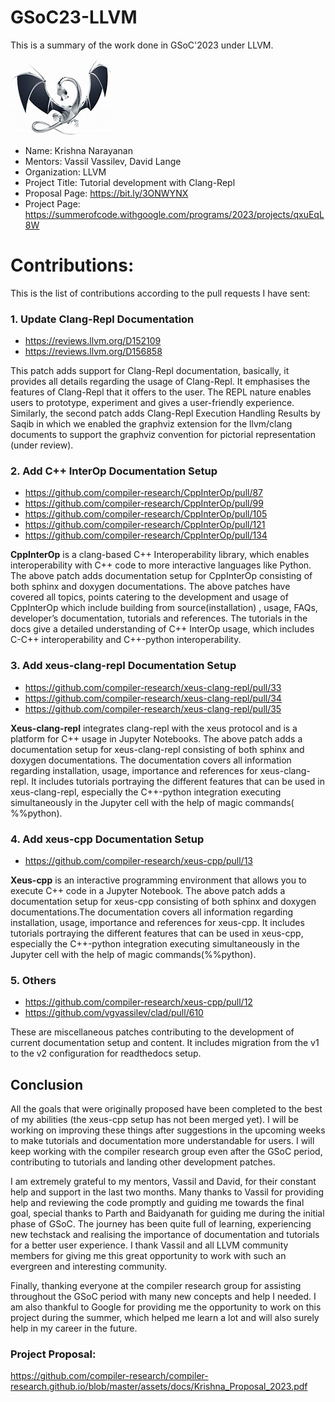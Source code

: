 # GSoC23-LLVM

This is a summary of the work done in GSoC'2023 under LLVM.

![LLVM](https://github.com/Krishna-13-cyber/GSoC23-LLVM/blob/content/images/llvm.jpeg)

- Name: Krishna Narayanan
- Mentors: Vassil Vassilev, David Lange
- Organization: LLVM
- Project Title: Tutorial development with Clang-Repl
- Proposal Page: https://bit.ly/3ONWYNX
- Project Page: https://summerofcode.withgoogle.com/programs/2023/projects/qxuEqL8W


# Contributions:

This is the list of contributions according to the pull requests I have sent:

### 1. Update Clang-Repl Documentation

- https://reviews.llvm.org/D152109
- https://reviews.llvm.org/D156858

This patch adds support for Clang-Repl documentation, basically, it provides all
details regarding the usage of Clang-Repl. It emphasises the features of Clang-Repl
that it offers to the user. The REPL nature enables users to prototype,
experiment and gives a user-friendly experience. Similarly, the second patch
adds Clang-Repl Execution Handling Results by Saqib in which we enabled the 
graphviz extension for the llvm/clang documents to support the graphviz convention
for pictorial representation (under review).

### 2. Add C++ InterOp Documentation Setup

- https://github.com/compiler-research/CppInterOp/pull/87
- https://github.com/compiler-research/CppInterOp/pull/99
- https://github.com/compiler-research/CppInterOp/pull/105
- https://github.com/compiler-research/CppInterOp/pull/121
- https://github.com/compiler-research/CppInterOp/pull/134

**CppInterOp** is a clang-based C++ Interoperability library, which enables interoperability
with C++ code to more interactive languages like Python. The above patch adds
documentation setup for CppInterOp consisting of both sphinx and doxygen 
documentations. The above patches have covered all topics, points catering to the
development and usage of CppInterOp which include building from source(installation)
, usage, FAQs, developer’s documentation, tutorials and references. The tutorials in
the docs give a detailed understanding of C++ InterOp usage, which includes C-C++
interoperability and C++-python interoperability. 

### 3. Add xeus-clang-repl Documentation Setup

- https://github.com/compiler-research/xeus-clang-repl/pull/33
- https://github.com/compiler-research/xeus-clang-repl/pull/34
- https://github.com/compiler-research/xeus-clang-repl/pull/35

**Xeus-clang-repl** integrates clang-repl with the xeus protocol and is a platform 
for C++ usage in Jupyter Notebooks. The above patch adds a documentation setup 
for xeus-clang-repl consisting of both sphinx and doxygen documentations. The 
documentation covers all information regarding installation, usage, importance
and references for xeus-clang-repl. It includes tutorials portraying the different
features that can be used in xeus-clang-repl, especially the C++-python integration
executing simultaneously in the Jupyter cell with the help of magic commands( %%python).

### 4. Add xeus-cpp Documentation Setup

- https://github.com/compiler-research/xeus-cpp/pull/13

**Xeus-cpp** is an interactive programming environment that allows you to 
execute C++ code in a Jupyter Notebook. The above patch adds a documentation setup
for xeus-cpp consisting of both sphinx and doxygen documentations.The documentation
covers all information regarding installation, usage, importance and references
for xeus-cpp.
It includes tutorials portraying the different features that can be used in xeus-cpp,
especially the C++-python integration executing simultaneously in the Jupyter cell
with the help of magic commands(%%python).

### 5. Others

- https://github.com/compiler-research/xeus-cpp/pull/12
- https://github.com/vgvassilev/clad/pull/610

These are miscellaneous patches contributing to the development of current
documentation setup and content. It includes migration from the v1 to the v2 configuration
for readthedocs setup.

## Conclusion

All the goals that were originally proposed have been completed to the best of my
abilities (the xeus-cpp setup has not been merged yet). I will be working on improving
these things after suggestions in the upcoming weeks to make tutorials and documentation
more understandable for users. I will keep working with the compiler research group
even after the GSoC period, contributing to tutorials and landing other development
patches.

I am extremely grateful to my mentors, Vassil and David, for their constant
help and support in the last two months. Many thanks to Vassil for providing help
and reviewing the code promptly and guiding me towards the final goal, special
thanks to Parth and Baidyanath for guiding me during the initial phase of GSoC.
The journey has been quite full of learning, experiencing new techstack and realising
the importance of documentation and tutorials for a better user experience. I thank
Vassil and all LLVM community members for giving me this great opportunity to work
with such an evergreen and interesting community.

Finally, thanking everyone at the compiler research group for assisting throughout
the GSoC period with many new concepts and help I needed. I am also thankful to
Google for providing me the opportunity to work on this project during the summer,
which helped me learn a lot and will also surely help in my career in the future.


### Project Proposal:
https://github.com/compiler-research/compiler-research.github.io/blob/master/assets/docs/Krishna_Proposal_2023.pdf
